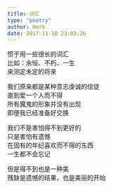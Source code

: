 ```yaml
---  
title: 词汇  
type: "poetry"  
author: Herb  
date: 2017-11-10 23:03:26  
---  
```

惯于用一些很长的词汇  
比如：永恒、不朽、一生  
来测定未定的将来  

我们原来都是某种意志虔诚的信徒  
直到爱一个人而不得  
所有魔鬼的形象并没有出现  
即便我已经准备好交换  

我们不是害怕得不到更好的  
只是害怕有遗憾  
在固有的年纪喜欢而不得的东西  
一生都不会忘记  

但是得不到也是一种美  
残缺是遗憾的结果，也是美丽的开始